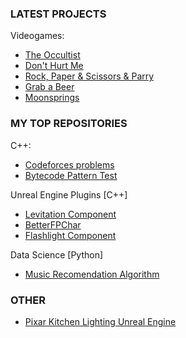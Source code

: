 ### LATEST PROJECTS
Videogames:
- [The Occultist](https://store.steampowered.com/app/2092840/The_Occultist/)
- [Don't Hurt Me](https://www.youtube.com/watch?v=daRn0OVNQ6w)
- [Rock, Paper & Scissors & Parry](https://www.youtube.com/watch?v=lbSKrHfM3zM)
- [Grab a Beer](https://www.youtube.com/watch?v=6Q27CFi5ino)
- [Moonsprings](https://www.youtube.com/watch?v=M9S4neiGdPc)

### MY TOP REPOSITORIES
C++:
- [Codeforces problems](https://github.com/duartemv00/DMV_codeforces_cpp)
- [Bytecode Pattern Test](https://github.com/duartemv00/DMV_BytecodePatternTest_cpp)

Unreal Engine Plugins [C++]
- [Levitation Component](https://github.com/duartemv00/DMV_Levitation_uePlugin)
- [BetterFPChar](https://github.com/duartemv00/DMV_BetterFPChar_uePlugin)
- [Flashlight Component](https://github.com/duartemv00/DMV_FlashLightComp_uePlugin)

Data Science [Python]
- [Music Recomendation Algorithm](https://github.com/duartemv00/DMV_MusicRecomendationAlgorithm)

### OTHER
- [Pixar Kitchen Lighting Unreal Engine](https://www.youtube.com/watch?v=uu5SuF7_eDM)
